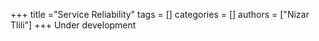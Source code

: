 +++
title ="Service Reliability"
tags = []
categories = []
authors = ["Nizar Tlili"]
+++
Under development